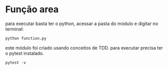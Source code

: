 # Função area

para executar basta ter o python, acessar a pasta do módulo e digitar no terminal:
```commandline
python function.py 
```
este módulo foi criado usando conceitos de TDD.
para executar precisa ter o pytest instalado.
```python
pytest -v
```